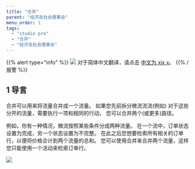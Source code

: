 ```yaml
---
title: "合并"
parent: "经济及社会理事会"
menu_order: 1
tags:
  - "studio pro"
  - "合并"
  - "经济及社会理事会"
---
```


{{% alert type="info" %}}
<img src="attachments/chinese-translation/china.png" style="display: inline-block; margin: 0" /> 对于简体中文翻译，请点击 [中文为 xix x](https://cdn.mendix.tencent-cloud.com/documentation/refguide8/merge.pdf)。
{{% /报警 %}}

## 1 导言

合并可以用来将流量合并成一个流量。 如果您先前拆分微流流流(例如) 对于这些分开的流量，需要执行一项和相同的行动， 您可以合并两个(或更多)路径。

例如，你有一种情况，微流按照某些条件分成两种流量。 在一个流中，订单状态设置为完成，另一个状态设置为不完整。 在此之后您想要检索所有相关的订单行，以便将价格合计到两个流量的总和。 您可以使用合并来合并两个流量，这样您只能使用一个活动来检索订单行。

![](attachments/decisions/merge.png)


